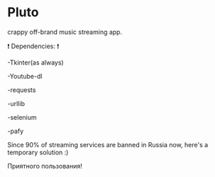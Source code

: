# Pluto
crappy off-brand music streaming app.

❗ Dependencies:  ❗

  -Tkinter(as always)

  -Youtube-dl

  -requests

  -urllib

  -selenium

  -pafy

Since 90% of streaming services are banned in Russia now, here's a temporary solution :)

Приятного пользования!

